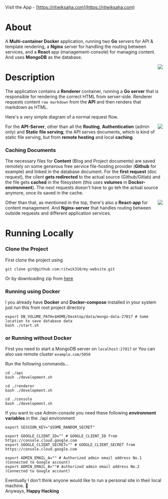 Visit the App - [https://ritwiksaha.com](https://ritwiksaha.com)

# About

A **Multi-container Docker** application, running two **Go** servers for API & template rendering, a **Nginx** server for handling the routing between services, and a **React** app (management-console) for managing content. And uses **MongoDB** as the database.

<img style="float: right;" src="https://gitlab.com/ritwik310/project-documents/raw/master/My-Website/My-Website-Microservices-Mockup-0.png"/>

# Description

The application contains a **Renderer** container, running a **Go server** that is responsible for rendering the correct HTML from server-side. Renderer requests content `raw markdown` from the **API** and then renders that markdown as HTML.

Here's a very simple diagram of a normal request flow.

<img style="float: right;" src="https://gitlab.com/ritwik310/project-documents/raw/master/My-Website/My-Website-Request-Flow-Mockup-0.png"/>

For the **API-Server**, other than all the **Routing**, **Authentication** (admin only) and **Static file serving**; the API serves documents, which is kind of static file serving, but from **remote hosting** and local **caching**.

### Caching Documents

The necessary files for **Content** (Blog and Project documents) are saved remotely on some generous free service file-hosting provider (**Github** for example) and linked in the database document. For the **first request** (doc request), the cilent **gets redirected** to the actual source (Github/Gitlab) and the file gets **cached** in the filesystem (this uses **volumes** in **Docker-environment**). The next requests doesn't have to go teh the actual source anymore, once its saved in the cache.

<img style="float: right;" src="https://gitlab.com/ritwik310/project-documents/raw/master/My-Website/My-Website-Doc-Caching-Mockup-0.png"/>

Other than that, as mentioned in the top, there's also a **React-app** for content management. And **Nginx-server** that handles routing between outside requests and different application services.

# Running Locally

### Clone the Project

First clone the project using
```shell
git clone git@github.com:ritwik310/my-website.git
```

Or by downloading zip from [here](https://github.com/ritwik310/my-website)

### Running using Docker

I you already have **Docker** and **Docker-compose** installed in your system just run this from root project directory

```shell
export DB_VOLUME_PATH=$HOME/Desktop/data/mongo-data-27017 # Some location to save database data
bash ./start.sh
```

### or Running without Docker

First you need to start a MongoDB server on `localhost:27017` or You can also use remote cluster `example.com/5050`

Run the following commands...

```shell
cd ./api
bash ./development.sh
```

```shell
cd ./renderer
bash ./development.sh
```

```shell
cd ./console
bash ./development.sh
```

If you want to use Admin-console you need these following **environment variables** in the ./api environment
```shell
export SESSION_KEY="$SOME_RANDOM_SECRET"

export GOOGLE_CLIENT_ID="" # GOOGLE_CLIENT_ID from https://console.cloud.google.com
export GOOGLE_CLIENT_SECRET="" # GOOGLE_CLIENT_SECRET from https://console.cloud.google.com

export ADMIN_EMAIL_A="" # Authorized admin email address No.1 (Connected to Google account)
export ADMIN_EMAIL_B=""# Authorized admin email address No.2 (Connected to Google account)
```


Eventually I don't think anyone would like to run a personal site in their local machine. 🤷   
Anyways, **Happy Hacking**

<!--View Source-code - [https://github.com/ritwik310/my-website](https://github.com/ritwik310/my-website)-->